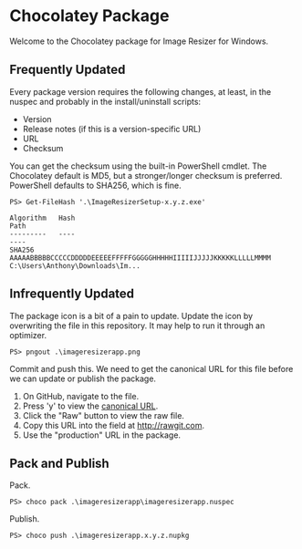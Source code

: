 # Chocolatey Package

Welcome to the Chocolatey package for Image Resizer for Windows.

## Frequently Updated

Every package version requires the following changes, at least, in the nuspec
and probably in the install/uninstall scripts:

 * Version
 * Release notes (if this is a version-specific URL)
 * URL
 * Checksum

You can get the checksum using the built-in PowerShell cmdlet. The Chocolatey
default is MD5, but a stronger/longer checksum is preferred. PowerShell defaults
to SHA256, which is fine.

```
PS> Get-FileHash '.\ImageResizerSetup-x.y.z.exe'

Algorithm   Hash                                                               Path
---------   ----                                                               ----
SHA256      AAAAABBBBBCCCCCDDDDDEEEEEFFFFFGGGGGHHHHHIIIIIJJJJJKKKKKLLLLLMMMM   C:\Users\Anthony\Downloads\Im...
```

## Infrequently Updated

The package icon is a bit of a pain to update. Update the icon by overwriting
the file in this repository. It may help to run it through an optimizer.

```
PS> pngout .\imageresizerapp.png
```

Commit and push this. We need to get the canonical URL for this file before we
can update or publish the package.

 1. On GitHub, navigate to the file.
 2. Press 'y' to view the [canonical URL](https://help.github.com/articles/getting-permanent-links-to-files/).
 3. Click the "Raw" button to view the raw file.
 4. Copy this URL into the field at http://rawgit.com.
 5. Use the "production" URL in the package.

## Pack and Publish

Pack.

```
PS> choco pack .\imageresizerapp\imageresizerapp.nuspec
```

Publish.

```
PS> choco push .\imageresizerapp.x.y.z.nupkg
```
